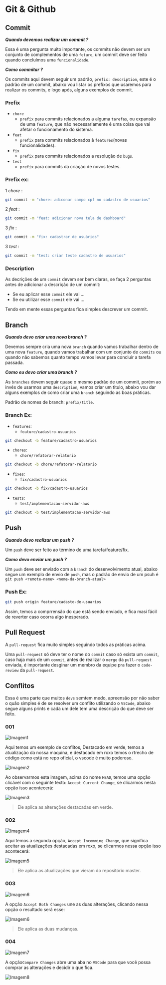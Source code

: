 # Git & Github


## Commit

***Quando devemos realizar um commit ?***

Essa é uma pergunta muito importante, os commits não devem ser um conjunto de complementos de uma `feture`,
um commit deve ser feito quando concluímos uma `funcionalidade`.

***Como commitar ?***

Os commits aqui devem seguir um padrão, `prefix: description`, este é o padrão de um commit, abaixo vou listar os prefixos que usaremos para realizar os commits, e logo após, alguns exemplos de commit.

### Prefix

* `chore`
  * `prefix` para commits relacionados a alguma `tarefas`, ou expansão de uma `feature`, que não necessariamente é uma coisa que vai afetar o funcionamento do sistema.
* `feat`
  * `prefix` para commits relacionados à `features`(novas funcionalidades).
* `fix`
  * `prefix` para commits relacionados a resolução de `bugs`.
* `test`
  * `prefix` para commits da criação de novos testes.
  
### Prefix ex:

1 *chore* :
```bash
git commit -m "chore: adiconar campo cpf no cadastro de usuarios"
```
2 *feat* :
```bash
git commit -m "feat: adicionar nova tela de dashboard"
```
3 *fix* :
```bash
git commit -m "fix: cadastrar de usuários"
```
3 *test* :
```bash
git commit -m "test: criar teste cadastro de usuarios"
```

### Description

As decrições de um `commit` devem ser bem claras, se faça 2 perguntas antes de adicionar a descrição de um commit:

* Se eu aplicar esse `commit` ele vai ...
* Se eu utilizar esse `commit` ele vai ...

Tendo em mente essas perguntas fica simples descrever um commit.

## Branch

***Quando devo criar uma nova branch ?***

Devemos sempre cria uma nova `branch` quando vamos trabalhar dentro de uma nova `feature`, quando vamos trabalhar com um conjunto de `commits` ou quando não sabemos quanto tempo vamos levar para concluir a tarefa passada.

***Como eu devo criar uma branch ?***

As `branches` devem seguir quase o mesmo padrão de um commit, porém ao invés de usarmos uma `description`, vamos criar um titulo, abaixo vou dar alguns exemplos de como criar uma `branch` seguindo as boas práticas.

Padrão de nomes de branch: `prefix/title`.

### Branch Ex:

* `features`:
  * `feature/cadastro-usuarios`
```bash
git checkout -b feature/cadastro-usuarios
```
* `chores`:
  * `chore/refatorar-relatorio`
```bash
git checkout -b chore/refatorar-relatorio
```
* `fixes`:
  * `fix/cadastro-usuarios`
```bash
git checkout -b fix/cadastro-usuarios
```
* `tests`:
  * `test/implementacao-servidor-aws`
```bash
git checkout -b test/implementacao-servidor-aws
```

## Push

***Quando devo realizar um push ?***

Um `push` deve ser feito ao término de uma tarefa/feature/fix.

***Como devo enviar um push ?***

Um `push` deve ser enviado com a `branch` do desenvolvimento atual, abaixo segue um exemplo de envio de `push`, mas o padrão de envio de um psuh é `git push <remote-name> <nome-da-branch-atual>`

### Push Ex:

```bash
git push origin feature/cadasto-de-usuarios
```

Assim, temos a comprrensão do que está sendo enviado, e fica masi fácil de reverter caso ocorra algo inesperado.


## Pull Request

A `pull-request` fica muito simples seguindo todos as práticas acima.

Uma `pull-request` só deve ter o nome do `commit` caso só exista um `commit`, caso haja mais de um `commit`,
antes de realizar o `merge` da `pull-request` enviada, é importante desginar um membro da equipe pra fazer o `code-review` da `pull-request`. 

## Conflitos

Essa é uma parte que muitos `devs` semtem medo, apreensão por não saber o quão simples é de se resolver um conflito utilizando o `VSCode`, abaixo segue alguns prints e cada um dele tem uma descrição do que deve ser feito.

### 001

![Imagem1](https://i.imgur.com/UNP0zcb.png)

Aqui temos um exemplo de conflitos,
Destacado em verde, temos a atualização da nossa maquina, e destacado em roxo temos o rtrecho de código como está no repo oficial, o vscode é muito poderoso.

![Imagem2](https://i.imgur.com/6aQ3vpo.png)

Ao observarmos esta imagem, acima do nome `HEAD`, temos uma opção clicável com o seguinte texto: `Accept Current Change`, se clicarmos nesta opção isso acontecerá:

![Imagem3](https://i.imgur.com/8BQaEii.png)


> Ele aplica as alterações destacadas em verde.

### 002

![Imagem4](https://i.imgur.com/ZdNkCjo.png)

Aqui temos a segunda opção, `Accept Incomming Change`, que significa aceitar as atualizações destacadas em roxo, se clicarmos nessa opção isso acontecerá:

![Imagem5](https://i.imgur.com/WSaZh6z.png)

> Ele aplica as atualizações que vieram do repositório master.


### 003

![Imagem6](https://i.imgur.com/NVpZOF0.png)

A opção `Accept Both Changes` une as duas alterações, clicando nessa opção  o resultado será esse:

![Imagem6](https://i.imgur.com/oYmkkd9.png)

> Ele aplica as duas mudanças.

### 004

![Imagem7](https://i.imgur.com/mwpmvkN.png)

A opção`Compare Changes` abre uma aba no `VSCode` para que você possa comprar as alterações e decidir o que fica.

![Imagem8](https://i.imgur.com/zcOZGHR.png)
